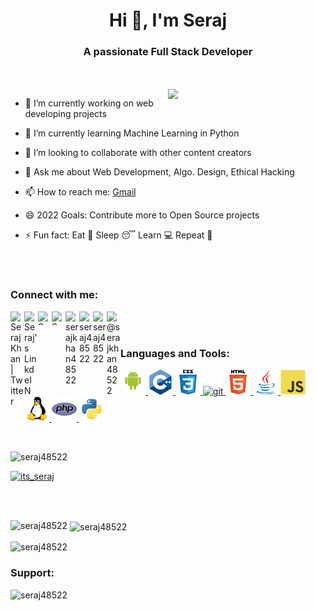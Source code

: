 <h1 align="center">Hi 👋, I'm Seraj</h1>
<h3 align="center">A passionate Full Stack Developer</h3><br><br>

<img align="right" border-radius="14px" width="50%" src="https://media.giphy.com/media/26tn33aiTi1jkl6H6/giphy.gif" />

- 🔭 I’m currently working on web developing projects

- 🌱 I’m currently learning Machine Learning in Python

- 👯 I’m looking to collaborate with other content creators

- 💬 Ask me about Web Development, Algo. Design, Ethical Hacking

- 📫 How to reach me: <a href="mailto:serajkhan48522@gmail.com"> Gmail</a>

- 😄 2022 Goals: Contribute more to Open Source projects

- ⚡ Fun fact: Eat 🍔 Sleep 😴 Learn 💻 Repeat 🔁

<br><br>
<h3 align="left">Connect with me:</h3>

<a href="https://twitter.com/Its_Seraj" target="blank">
  <img align="left" alt="Seraj Khan | Twitter" width="22px" src="https://cdn.jsdelivr.net/npm/simple-icons@v3/icons/twitter.svg" />
</a>
<a href="https://www.linkedin.com/in/seraj-khan-a75508b8/" target="blank">
  <img align="left" alt="Seraj's LinkdeIN" width="22px" src="https://cdn.jsdelivr.net/npm/simple-icons@v3/icons/linkedin.svg" />
</a>
<a href="https://www.instagram.com/me.s3raj" target="blank">
  <img align="left" alt="Seraj's Instagram" width="22px" height="22px" src="https://cdn.jsdelivr.net/npm/simple-icons@v3/icons/instagram.svg" />
</a>
<a href="https://t.me/its_seraj" target="blank">
  <img align="left" alt="Seraj's Telegram" width="22px" height="22px" src="https://cdn.jsdelivr.net/npm/simple-icons@v3/icons/telegram.svg" />
</a>
<a href="https://www.hackerrank.com/serajkhan48522" target="blank">
  <img align="left" src="https://cdn.jsdelivr.net/npm/simple-icons@3.0.1/icons/hackerrank.svg" alt="serajkhan48522" width="22px" />
</a>
<a href="https://www.codechef.com/users/seraj48522" target="blank">
  <img align="left" src="https://cdn.jsdelivr.net/npm/simple-icons@3.1.0/icons/codechef.svg" alt="seraj48522" width="22" />
</a>
<a href="https://codepen.io/seraj48522" target="blank">
  <img align="left" src="https://cdn.jsdelivr.net/npm/simple-icons@3.0.1/icons/codepen.svg" alt="seraj48522" width="22px" />
</a>
<a href="https://medium.com/@serajkhan48522" target="blank">
  <img align="left" src="https://cdn.jsdelivr.net/npm/simple-icons@3.0.1/icons/medium.svg" alt="@serajkhan48522" width="22px" />
</a>
<br />
<br />


<!--
**seraj48522/seraj48522** is a ✨ _special_ ✨ repository because its `README.md` (this file) appears on your GitHub profile.

Here are some ideas to get you started:
- 🤔 I’m looking for help with ...


-->


<h3 align="left">Languages and Tools:</h3>
<p align="left"> <a href="https://developer.android.com" target="_blank"> <img src="https://raw.githubusercontent.com/devicons/devicon/master/icons/android/android-original-wordmark.svg" alt="android" width="40" height="40"/> </a> <a href="https://www.w3schools.com/cpp/" target="_blank"> <img src="https://raw.githubusercontent.com/devicons/devicon/master/icons/cplusplus/cplusplus-original.svg" alt="cplusplus" width="40" height="40"/> </a> <a href="https://www.w3schools.com/css/" target="_blank"> <img src="https://raw.githubusercontent.com/devicons/devicon/master/icons/css3/css3-original-wordmark.svg" alt="css3" width="40" height="40"/> </a> <a href="https://git-scm.com/" target="_blank"> <img src="https://www.vectorlogo.zone/logos/git-scm/git-scm-icon.svg" alt="git" width="40" height="40"/> </a> <a href="https://www.w3.org/html/" target="_blank"> <img src="https://raw.githubusercontent.com/devicons/devicon/master/icons/html5/html5-original-wordmark.svg" alt="html5" width="40" height="40"/> </a> <a href="https://www.java.com" target="_blank"> <img src="https://raw.githubusercontent.com/devicons/devicon/master/icons/java/java-original.svg" alt="java" width="40" height="40"/> </a> <a href="https://developer.mozilla.org/en-US/docs/Web/JavaScript" target="_blank"> <img src="https://raw.githubusercontent.com/devicons/devicon/master/icons/javascript/javascript-original.svg" alt="javascript" width="40" height="40"/> </a> <a href="https://www.linux.org/" target="_blank"> <img src="https://raw.githubusercontent.com/devicons/devicon/master/icons/linux/linux-original.svg" alt="linux" width="40" height="40"/> </a> <a href="https://www.php.net" target="_blank"> <img src="https://raw.githubusercontent.com/devicons/devicon/master/icons/php/php-original.svg" alt="php" width="40" height="40"/> </a> <a href="https://www.python.org" target="_blank"> <img src="https://raw.githubusercontent.com/devicons/devicon/master/icons/python/python-original.svg" alt="python" width="40" height="40"/> </a> </p>

<br>
<!-- Profile views -->
<p align="left"> <img src="https://komarev.com/ghpvc/?username=seraj48522&label=Profile%20views&color=0e75b6&style=flat" alt="seraj48522" /> </p>
<!-- Twitter follower's -->
<p align="left"> <a href="https://twitter.com/its_seraj" target="blank"><img src="https://img.shields.io/twitter/follow/its_seraj?logo=twitter&style=for-the-badge" alt="its_seraj" /></a> </p>

<br><br>

<p><img align="left" src="https://github-readme-stats.vercel.app/api/top-langs?username=seraj48522&show_icons=true&locale=en&layout=compact" alt="seraj48522" /></p>

<p>&nbsp;<img align="center" src="https://github-readme-stats.vercel.app/api?username=seraj48522&show_icons=true&locale=en" alt="seraj48522" /></p>

<p><img align="center" src="https://github-readme-streak-stats.herokuapp.com/?user=seraj48522&" alt="seraj48522" /></p>

<h3 align="left">Support:</h3>
<p><a href="https://www.buymeacoffee.com/seraj48522"> <img align="left" src="https://cdn.buymeacoffee.com/buttons/v2/default-yellow.png" height="50" width="210" alt="seraj48522" /></a></p><br><br>
